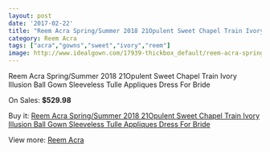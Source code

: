```yaml
---
layout: post
date: '2017-02-22'
title: "Reem Acra Spring/Summer 2018 21Opulent Sweet Chapel Train Ivory Illusion Ball Gown Sleeveless Tulle Appliques Dress For Bride"
category: Reem Acra
tags: ["acra","gowns","sweet","ivory","reem"]
image: http://www.idealgown.com/17939-thickbox_default/reem-acra-spring-summer-2018-21opulent-sweet-chapel-train-ivory-illusion-ball-gown-sleeveless-tulle-appliques-dress-for-bride.jpg
---
```

Reem Acra Spring/Summer 2018 21Opulent Sweet Chapel Train Ivory Illusion Ball Gown Sleeveless Tulle Appliques Dress For Bride

On Sales: **$529.98**
<a href="https://www.idealgown.com/en/reem-acra/6958-reem-acra-spring-summer-2018-21opulent-sweet-chapel-train-ivory-illusion-ball-gown-sleeveless-tulle-appliques-dress-for-bride.html"><amp-img layout="responsive" width="600" height="600" src="//www.idealgown.com/17939-thickbox_default/reem-acra-spring-summer-2018-21opulent-sweet-chapel-train-ivory-illusion-ball-gown-sleeveless-tulle-appliques-dress-for-bride.jpg" alt="Reem Acra Spring/Summer 2018 21Opulent Sweet Chapel Train Ivory Illusion Ball Gown Sleeveless Tulle Appliques Dress For Bride 0" /></a>

Buy it: [Reem Acra Spring/Summer 2018 21Opulent Sweet Chapel Train Ivory Illusion Ball Gown Sleeveless Tulle Appliques Dress For Bride](https://www.idealgown.com/en/reem-acra/6958-reem-acra-spring-summer-2018-21opulent-sweet-chapel-train-ivory-illusion-ball-gown-sleeveless-tulle-appliques-dress-for-bride.html "Reem Acra Spring/Summer 2018 21Opulent Sweet Chapel Train Ivory Illusion Ball Gown Sleeveless Tulle Appliques Dress For Bride")

View more: [Reem Acra](https://www.idealgown.com/en/126-reem-acra "Reem Acra")